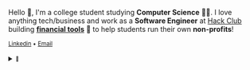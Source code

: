 Hello 👋, I'm a college student studying **Computer Science** 👨‍💻. I love
anything tech/business and work as a **Software Engineer** at [Hack
Club](https://github.com/hackclub) building [**financial
tools**](https://hackclub.com/bank) 🏦 to help students run their own
**non-profits**!


<sub>[Linkedin](https://www.linkedin.com/in/gary-tou/) •
[Email](mailto:gary@garytou.com)</sub>


<details>
  <summary><sub><sup>👀</sup></sub></summary>
	<img src="https://raw.githubusercontent.com/garyhtou-forks/garyhtou-metrics/main/github-metrics.svg">
</details>

